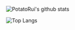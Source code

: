 ![PotatoRui's github stats](https://github-readme-stats.vercel.app/api?username=PotatoRui&show_icons=true)

![Top Langs](https://github-readme-stats.vercel.app/api/top-langs/?username=PotatoRui&layout=compact&langs_count=12)

<!--
**daishitie/daishitie** is a ✨ _special_ ✨ repository because its `README.md` (this file) appears on your GitHub profile.

Here are some ideas to get you started:

- 🔭 I’m currently working on ...
- 🌱 I’m currently learning ...
- 👯 I’m looking to collaborate on ...
- 🤔 I’m looking for help with ...
- 💬 Ask me about ...
- 📫 How to reach me: ...
- 😄 Pronouns: ...
- ⚡ Fun fact: ...
-->
